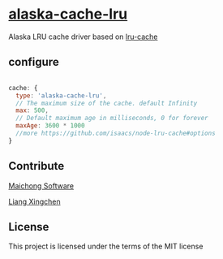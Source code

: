 # [alaska-cache-lru](https://github.com/maichong/alaska-cache-lru)
Alaska LRU cache driver based on [lru-cache](https://github.com/isaacs/node-lru-cache)

## configure

```javascript

cache: {
  type: 'alaska-cache-lru',
  // The maximum size of the cache. default Infinity
  max: 500,
  // Default maximum age in milliseconds, 0 for forever
  maxAge: 3600 * 1000
  //more https://github.com/isaacs/node-lru-cache#options
}

```

## Contribute
[Maichong Software](http://maichong.it)

[Liang Xingchen](https://github.com/liangxingchen)

## License

This project is licensed under the terms of the MIT license
